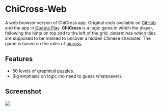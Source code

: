 # ChiCross-Web
A web browser version of ChiCross app. Original code available on [GitHub](https://github.com/Tragikomedia/ChiCross) and the app in [Google Play](https://play.google.com/store/apps/details?id=pl.tragikomedia.chinese_picross).
**ChiCross** is a logic game in which the player, following the hints on top and to the left of the grid, determines which tiles are supposed to be marked to uncover a hidden Chinese character. The game is based on the rules of [picross](https://en.wikipedia.org/wiki/Nonogram).

## Features

* 50 levels of graphical puzzles.
* Big emphasis on logic (no need to guess whatsoever). 

## Screenshot
<img src="https://user-images.githubusercontent.com/62154148/100514820-008cdc00-3178-11eb-8226-886676194899.png"/>
